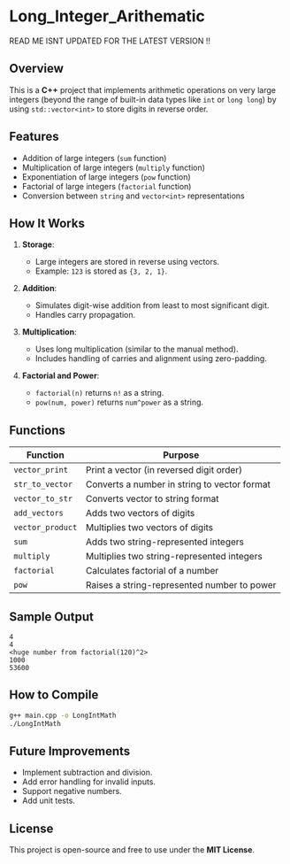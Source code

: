 # Long_Integer_Arithematic

READ ME ISNT UPDATED FOR THE LATEST VERSION !!

## Overview
This is a **C++** project that implements arithmetic operations on very large integers (beyond the range of built-in data types like `int` or `long long`) by using `std::vector<int>` to store digits in reverse order.

## Features

- Addition of large integers (`sum` function)
- Multiplication of large integers (`multiply` function)
- Exponentiation of large integers (`pow` function)
- Factorial of large integers (`factorial` function)
- Conversion between `string` and `vector<int>` representations

## How It Works

1. **Storage**:
   - Large integers are stored in reverse using vectors.
   - Example: `123` is stored as `{3, 2, 1}`.

2. **Addition**:
   - Simulates digit-wise addition from least to most significant digit.
   - Handles carry propagation.

3. **Multiplication**:
   - Uses long multiplication (similar to the manual method).
   - Includes handling of carries and alignment using zero-padding.

4. **Factorial and Power**:
   - `factorial(n)` returns `n!` as a string.
   - `pow(num, power)` returns `num^power` as a string.

## Functions

| Function          | Purpose                                      |
|-------------------|----------------------------------------------|
| `vector_print`    | Print a vector (in reversed digit order)     |
| `str_to_vector`   | Converts a number in string to vector format |
| `vector_to_str`   | Converts vector to string format             |
| `add_vectors`     | Adds two vectors of digits                   |
| `vector_product`  | Multiplies two vectors of digits             |
| `sum`             | Adds two string-represented integers         |
| `multiply`        | Multiplies two string-represented integers   |
| `factorial`       | Calculates factorial of a number             |
| `pow`             | Raises a string-represented number to power  |

## Sample Output

```
4
4
<huge number from factorial(120)^2>
1000
53600
```

## How to Compile

```bash
g++ main.cpp -o LongIntMath
./LongIntMath
```

## Future Improvements

- Implement subtraction and division.
- Add error handling for invalid inputs.
- Support negative numbers.
- Add unit tests.

## License

This project is open-source and free to use under the **MIT License**.
